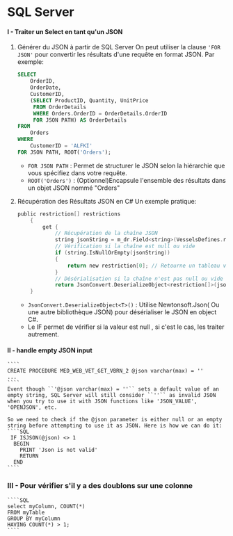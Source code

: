 # SQL Server
#### I - Traiter un Select en tant qu'un JSON
1. Générer du JSON à partir de SQL Server
    On peut utiliser la clause ``'FOR JSON'`` pour convertir les résultats d'une requête en format JSON. Par exemple:
    ````SQL
    SELECT 
        OrderID, 
        OrderDate, 
        CustomerID, 
        (SELECT ProductID, Quantity, UnitPrice 
         FROM OrderDetails 
         WHERE Orders.OrderID = OrderDetails.OrderID 
         FOR JSON PATH) AS OrderDetails
    FROM 
        Orders
    WHERE 
        CustomerID = 'ALFKI'
    FOR JSON PATH, ROOT('Orders');
    ````
    * ``FOR JSON PATH`` : Permet de structurer le JSON selon la hiérarchie que vous spécifiez dans votre requête.
    *  ``ROOT('Orders')`` : (Optionnel)Encapsule l'ensemble des résultats dans un objet JSON nommé "Orders"

2. Récupération des Résultats JSON en C#
    Un exemple pratique: 
    ````C
	public restriction[] restrictions
		{
			get {
				// Récupération de la chaîne JSON
				string jsonString = m_dr.Field<string>(VesselsDefines.restrictions);
				// Vérification si la chaîne est null ou vide
				if (string.IsNullOrEmpty(jsonString))
				{
					return new restriction[0]; // Retourne un tableau vide si la chaîne est null ou vide
				}
				// Désérialisation si la chaîne n'est pas null ou vide
				return JsonConvert.DeserializeObject<restriction[]>(jsonString);
		}
    ````
    * ``JsonConvert.DeserializeObject<T>()`` : Utilise Newtonsoft.Json( Ou une autre bibliothèque JSON) pour désérialiser le JSON en object C#.
    * Le IF permet de vérifier si la valeur est null , si c'est le cas, les traiter autrement.

#### II - handle empty JSON input
    ````
    CREATE PROCEDURE MED_WEB_VET_GET_VBRN_2 @json varchar(max) = ''
    ...
    ````
    Event though ``'@json varchar(max) = ''`` sets a default value of an empty string, SQL Server will still consider ``''`` as invalid JSON when you try to use it with JSON functions like 'JSON_VALUE', 'OPENJSON', etc. 
    
    So we need to check if the @json parameter is either null or an empty string before attempting to use it as JSON. Here is how we can do it:
    ````SQL
     IF ISJSON(@json) <> 1
      BEGIN
        PRINT 'Json is not valid'
        RETURN
      END
    ````
### III - Pour vérifier s'il y a des doublons sur une colonne 
    ````SQL
    select myColumn, COUNT(*)
    FROM myTable
    GROUP BY myColumn
    HAVING COUNT(*) > 1;
    ````

